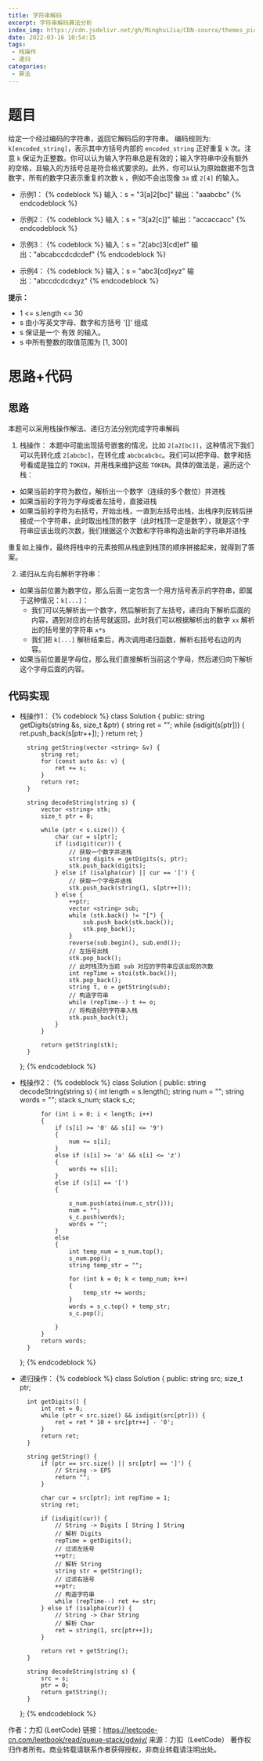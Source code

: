 ```yaml
---
title: 字符串解码
excerpt: 字符串解码算法分析
index_img: https://cdn.jsdelivr.net/gh/MinghuiJia/CDN-source/themes_pic/post_index_default1.jpg
date: 2022-03-16 10:54:15
tags:
 - 栈操作
 - 递归
categories:
 - 算法
---
```


# 题目
给定一个经过编码的字符串，返回它解码后的字符串。
编码规则为: `k[encoded_string]`，表示其中方括号内部的 `encoded_string` 正好重复 `k` 次。注意 `k` 保证为正整数。你可以认为输入字符串总是有效的；输入字符串中没有额外的空格，且输入的方括号总是符合格式要求的。此外，你可以认为原始数据不包含数字，所有的数字只表示重复的次数 `k` ，例如不会出现像 `3a` 或 `2[4]` 的输入。

- 示例1：
{% codeblock %}
	输入：s = "3[a]2[bc]"
	输出："aaabcbc"
{% endcodeblock %}

- 示例2：
{% codeblock %}
输入：s = "3[a2[c]]"
输出："accaccacc"
{% endcodeblock %}

- 示例3：
{% codeblock %}
输入：s = "2[abc]3[cd]ef"
输出："abcabccdcdcdef"
{% endcodeblock %}

- 示例4：
{% codeblock %}
输入：s = "abc3[cd]xyz"
输出："abccdcdcdxyz"
{% endcodeblock %}

**提示：**
- 1 <= s.length <= 30
- s 由小写英文字母、数字和方括号 '[]' 组成
- s 保证是一个 有效 的输入。
- s 中所有整数的取值范围为 [1, 300] 

# 思路+代码

## 思路
本题可以采用栈操作解法、递归方法分别完成字符串解码
1. 栈操作：
本题中可能出现括号嵌套的情况，比如 `2[a2[bc]]`，这种情况下我们可以先转化成 `2[abcbc]`，在转化成 `abcbcabcbc`。我们可以把字母、数字和括号看成是独立的 `TOKEN`，并用栈来维护这些 `TOKEN`。具体的做法是，遍历这个栈：
- 如果当前的字符为数位，解析出一个数字（连续的多个数位）并进栈
- 如果当前的字符为字母或者左括号，直接进栈
- 如果当前的字符为右括号，开始出栈，一直到左括号出栈，出栈序列反转后拼接成一个字符串，此时取出栈顶的数字（此时栈顶一定是数字），就是这个字符串应该出现的次数，我们根据这个次数和字符串构造出新的字符串并进栈

重复如上操作，最终将栈中的元素按照从栈底到栈顶的顺序拼接起来，就得到了答案。

2. 递归从左向右解析字符串：
- 如果当前位置为数字位，那么后面一定包含一个用方括号表示的字符串，即属于这种情况：`k[...]`：
	- 我们可以先解析出一个数字，然后解析到了左括号，递归向下解析后面的内容，遇到对应的右括号就返回，此时我们可以根据解析出的数字 `xx` 解析出的括号里的字符串 `x*s` 
	- 我们把 `k[...]` 解析结束后，再次调用递归函数，解析右括号右边的内容。
- 如果当前位置是字母位，那么我们直接解析当前这个字母，然后递归向下解析这个字母后面的内容。

## 代码实现
- 栈操作1：
{% codeblock %}
	class Solution {
	public:
		string getDigits(string &s, size_t &ptr) {
			string ret = "";
			while (isdigit(s[ptr])) {
				ret.push_back(s[ptr++]);
			}
			return ret;
		}

		string getString(vector <string> &v) {
			string ret;
			for (const auto &s: v) {
				ret += s;
			}
			return ret;
		}

		string decodeString(string s) {
			vector <string> stk;
			size_t ptr = 0;

			while (ptr < s.size()) {
				char cur = s[ptr];
				if (isdigit(cur)) {
					// 获取一个数字并进栈
					string digits = getDigits(s, ptr);
					stk.push_back(digits);
				} else if (isalpha(cur) || cur == '[') {
					// 获取一个字母并进栈
					stk.push_back(string(1, s[ptr++])); 
				} else {
					++ptr;
					vector <string> sub;
					while (stk.back() != "[") {
						sub.push_back(stk.back());
						stk.pop_back();
					}
					reverse(sub.begin(), sub.end());
					// 左括号出栈
					stk.pop_back();
					// 此时栈顶为当前 sub 对应的字符串应该出现的次数
					int repTime = stoi(stk.back()); 
					stk.pop_back();
					string t, o = getString(sub);
					// 构造字符串
					while (repTime--) t += o; 
					// 将构造好的字符串入栈
					stk.push_back(t);
				}
			}

			return getString(stk);
		}
	};
{% endcodeblock %}

- 栈操作2：
{% codeblock %}
	class Solution {
	public:
		string decodeString(string s) {
			int length = s.length();
			string num = "";
			string words = "";
			stack<int> s_num;
			stack<string> s_c;

			for (int i = 0; i < length; i++)
			{
				if (s[i] >= '0' && s[i] <= '9')
				{
					num += s[i];
				}
				else if (s[i] >= 'a' && s[i] <= 'z')
				{
					words += s[i];
				}
				else if (s[i] == '[')
				{

					s_num.push(atoi(num.c_str()));
					num = "";
					s_c.push(words);
					words = "";
				}
				else
				{
					int temp_num = s_num.top();
					s_num.pop();
					string temp_str = "";

					for (int k = 0; k < temp_num; k++)
					{
						temp_str += words;
					}
					words = s_c.top() + temp_str;
					s_c.pop();

				}
			}
			return words;
		}
	};
{% endcodeblock %}

- 递归操作：
{% codeblock %}
	class Solution {
	public:
		string src; 
		size_t ptr;

		int getDigits() {
			int ret = 0;
			while (ptr < src.size() && isdigit(src[ptr])) {
				ret = ret * 10 + src[ptr++] - '0';
			}
			return ret;
		}

		string getString() {
			if (ptr == src.size() || src[ptr] == ']') {
				// String -> EPS
				return "";
			}

			char cur = src[ptr]; int repTime = 1;
			string ret;

			if (isdigit(cur)) {
				// String -> Digits [ String ] String
				// 解析 Digits
				repTime = getDigits(); 
				// 过滤左括号
				++ptr;
				// 解析 String
				string str = getString(); 
				// 过滤右括号
				++ptr;
				// 构造字符串
				while (repTime--) ret += str; 
			} else if (isalpha(cur)) {
				// String -> Char String
				// 解析 Char
				ret = string(1, src[ptr++]);
			}
			
			return ret + getString();
		}

		string decodeString(string s) {
			src = s;
			ptr = 0;
			return getString();
		}
	};
{% endcodeblock %}


作者：力扣 (LeetCode)
链接：https://leetcode-cn.com/leetbook/read/queue-stack/gdwjv/
来源：力扣（LeetCode）
著作权归作者所有。商业转载请联系作者获得授权，非商业转载请注明出处。
